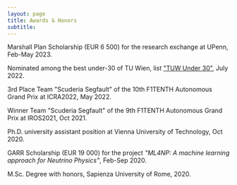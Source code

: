 ```yaml
---
layout: page
title: Awards & Honors
subtitle:
---
```


Marshall Plan Scholarship (EUR 6 500) for the research exchange at UPenn, Feb-May 2023. 

Nominated among the best under-30 of TU Wien, list ["TUW Under 30"](https://tuw.media/under-30.html), July 2022. 

3rd Place Team "Scuderia Segfault" of the 10th F1TENTH Autonomous Grand Prix at ICRA2022, May 2022.

Winner Team "Scuderia Segfault" of the 9th F1TENTH Autonomous Grand Prix at IROS2021, Oct 2021.

Ph.D. university assistant position at Vienna University of Technology, Oct 2020.

GARR Scholarship (EUR 19 000) for the project *"ML4NP: A machine learning approach for Neutrino Physics"*, Feb-Sep 2020.

M.Sc. Degree with honors, Sapienza University of Rome, 2020.
